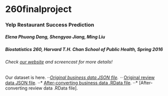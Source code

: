 # 260finalproject

### Yelp Restaurant Success Prediction

##### Elena Phuong Dang, Shengyao Jiang, Ming Liu
##### Biostatistics 260, Harvard T.H. Chan School of Public Health, Spring 2016

###### Check [our website](https://sites.google.com/a/mail.harvard.edu/yelp-restaurant-success-prediction/) and screencast for more details!

Our dataset is here.
⋅⋅*[Original business data JSON file](https://www.dropbox.com/sh/nnfth7aqy5sfzc3/AACI90MHBGRSEOzqddT0Bsa0a/yelp_academic_dataset_business.json?dl=0).
⋅⋅* [Original review data JSON file](https://www.dropbox.com/sh/nnfth7aqy5sfzc3/AADf6QbvzVK7STvPBlAYXBcQa/yelp_academic_dataset_review.json?dl=0).
⋅⋅* [After-converting business data .RData file](https://www.dropbox.com/s/5ypu3qwfmz7rna3/business.RData?dl=0).
⋅⋅* [After-converting review data .RData file].
